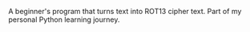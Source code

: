 A beginner's program that turns text into ROT13 cipher text. Part of my personal Python learning journey.
